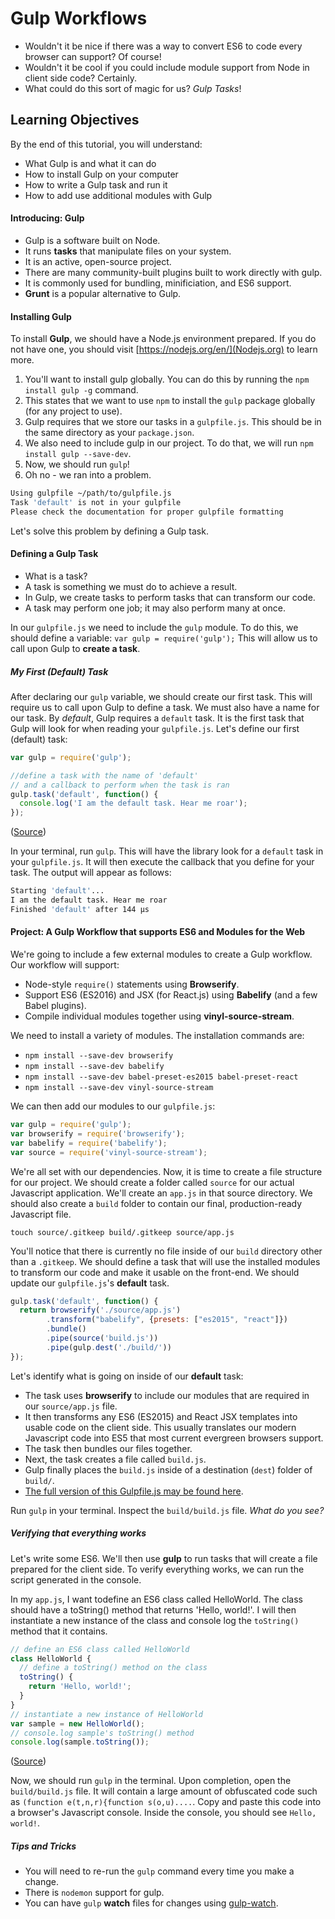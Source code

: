 # Gulp Workflows

* Wouldn't it be nice if there was a way to convert ES6 to code every browser can support? Of course! 
* Wouldn't it be cool if you could include module support from Node in client side code? Certainly.
* What could do this sort of magic for us? *Gulp Tasks*!

## Learning Objectives

By the end of this tutorial, you will understand:
* What Gulp is and what it can do
* How to install Gulp on your computer
* How to write a Gulp task and run it
* How to add use additional modules with Gulp

#### Introducing: Gulp

* Gulp is a software built on Node.
* It runs **tasks** that manipulate files on your system.
* It is an active, open-source project.
* There are many community-built plugins built to work directly with gulp.
* It is commonly used for bundling, minificiation, and ES6 support.
* **Grunt** is a popular alternative to Gulp.

#### Installing Gulp

To install **Gulp**, we should have a Node.js environment prepared. If you do not have one, you should visit [https://nodejs.org/en/](Nodejs.org) to learn more.

1. You'll want to install gulp globally. You can do this by running the `npm install gulp -g` command.
2. This states that we want to use `npm` to install the `gulp` package globally (for any project to use).
3. Gulp requires that we store our tasks in a `gulpfile.js`. This should be in the same directory as your `package.json`.
4. We also need to include gulp in our project. To do that, we will run `npm install gulp --save-dev`.
5. Now, we should run `gulp`! 
6. Oh no - we ran into a problem.

```bash
Using gulpfile ~/path/to/gulpfile.js
Task 'default' is not in your gulpfile
Please check the documentation for proper gulpfile formatting
```

Let's solve this problem by defining a Gulp task.

#### Defining a Gulp Task

* What is a task?
* A task is something we must do to achieve a result.
* In Gulp, we create tasks to perform tasks that can transform our code.
* A task may perform one job; it may also perform many at once.

In our `gulpfile.js` we need to include the `gulp` module. To do this, we should define a variable: `var gulp = require('gulp');` This will allow us to call upon Gulp to **create a task**.

##### My First (Default) Task

After declaring our `gulp` variable, we should create our first task. This will require us to call upon Gulp to define a task. We must also have a name for our task. By *default*, Gulp requires a `default` task. It is the first task that Gulp will look for when reading your `gulpfile.js`. Let's define our first (default) task:

```javascript
var gulp = require('gulp');

//define a task with the name of 'default' 
// and a callback to perform when the task is ran
gulp.task('default', function() {
  console.log('I am the default task. Hear me roar');
});
```
([Source](https://github.com/code-for-coffee/gulp_workflows/blob/master/gulpfile_lo3.js))

In your terminal, run `gulp`. This will have the library look for a `default` task in your `gulpfile.js`. It will then execute the callback that you define for your task. The output will appear as follows:

```bash
Starting 'default'...
I am the default task. Hear me roar
Finished 'default' after 144 μs
```


#### Project: A Gulp Workflow that supports ES6 and Modules for the Web

We're going to include a few external modules to create a Gulp workflow. Our workflow will support:

* Node-style `require()` statements using **Browserify**.
* Support ES6 (ES2016) and JSX (for React.js) using **Babelify** (and a few Babel plugins).
* Compile individual modules together using **vinyl-source-stream**.

We need to install a variety of modules. The installation commands are:
* `npm install --save-dev browserify`
* `npm install --save-dev babelify`
* `npm install --save-dev babel-preset-es2015 babel-preset-react`
* `npm install --save-dev vinyl-source-stream`

We can then add our modules to our `gulpfile.js`:

```javascript
var gulp = require('gulp');
var browserify = require('browserify');
var babelify = require('babelify');
var source = require('vinyl-source-stream');
```

We're all set with our dependencies. Now, it is time to create a file structure for our project. We should create a folder called `source` for our actual Javascript application. We'll create an `app.js` in that source directory. We should also create a `build` folder to contain our final, production-ready Javascript file. 

`touch source/.gitkeep build/.gitkeep source/app.js`

You'll notice that there is currently no file inside of our `build` directory other than a `.gitkeep`. We should define a task that will use the installed modules to transform our code and make it usable on the front-end. We should update our `gulpfile.js`'s **default** task.

```javascript
gulp.task('default', function() {
  return browserify('./source/app.js')
        .transform("babelify", {presets: ["es2015", "react"]})
        .bundle()
        .pipe(source('build.js'))
        .pipe(gulp.dest('./build/'))
});
```

Let's identify what is going on inside of our **default** task: 
* The task uses **browserify** to include our modules that are required in our `source/app.js` file.
* It then transforms any ES6 (ES2015) and React JSX templates into usable code on the client side. This usually translates our modern Javascript code into ES5 that most current evergreen browsers support.
* The task then bundles our files together.
* Next, the task creates a file called `build.js`.
* Gulp finally places the `build.js` inside of a destination (`dest`) folder of `build/`.
* [The full version of this Gulpfile.js may be found here](https://github.com/code-for-coffee/gulp_workflows/blob/master/gulfpile_lo4.js).

Run `gulp` in your terminal. Inspect the `build/build.js` file. *What do you see?*

##### Verifying that everything works

Let's write some ES6. We'll then use **gulp** to run tasks that will create a file prepared for the client side. To verify everything works, we can run the script generated in the console.

In my `app.js`, I want todefine an ES6 class called HelloWorld. The class should have a toString() method that returns 'Hello, world!'. I will then instantiate a new instance of the class and console log the `toString()` method that it contains. 

```javascript
// define an ES6 class called HelloWorld
class HelloWorld {
  // define a toString() method on the class
  toString() {
    return 'Hello, world!';
  }
}
// instantiate a new instance of HelloWorld
var sample = new HelloWorld();
// console.log sample's toString() method
console.log(sample.toString());
```
([Source](https://github.com/code-for-coffee/gulp_workflows/blob/master/app.js))

Now, we should run `gulp` in the terminal. Upon completion, open the `build/build.js` file. It will contain a large amount of obfuscated code such as `(function e(t,n,r){function s(o,u)....`. Copy and paste this code into a browser's Javascript console. Inside the console, you should see `Hello, world!`. 

##### Tips and Tricks

* You will need to re-run the `gulp` command every time you make a change.
* There is `nodemon` support for gulp.
* You can have `gulp` **watch** files for changes using [gulp-watch](https://www.npmjs.com/package/gulp-watch).



